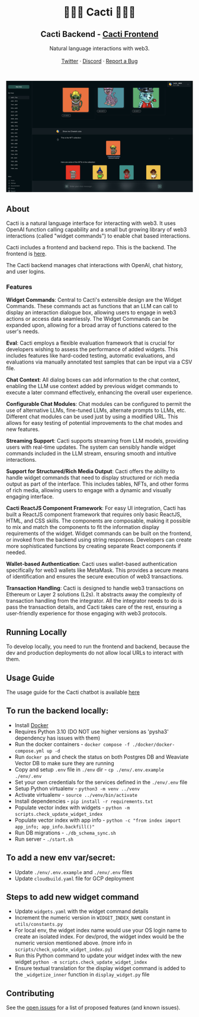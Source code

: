 <div align="center">
  <h1 align="center">🌵🌵🌵 Cacti 🌵🌵🌵 </h1>
  <h2 align="center"> <b>Cacti Backend</b> - <a href="https://github.com/yieldprotocol/cacti-frontend">Cacti Frontend</a></h2>
  <p align="center">
    Natural language interactions with web3.
    <br />
    <br />
    <a href="https://twitter.com/yield">Twitter</a>
    ·
    <a href="https://discord.gg/JAFfDj5">Discord</a>
    ·
    <a href="https://github.com/yieldprotocol/cacti-backend/issues">Report a Bug</a>
  </p>
</div>

<br />

![A screenshot of Cacti.](/screenshot.jpg)

## About

Cacti is a natural language interface for interacting with web3. It uses OpenAI function calling capability and a small but growing library of web3 interactions (called "widget commands") to enable chat based interactions.  

Cacti includes a frontend and backend repo. This is the backend. The frontend is [here](https://github.com/yieldprotocol/cacti-frontend).

The Cacti backend manages chat interactions with OpenAI, chat history, and user logins. 

### Features

**Widget Commands**: Central to Cacti's extensible design are the Widget Commands. These commands act as functions that an LLM can call to display an interaction dialogue box, allowing users to engage in web3 actions or access data seamlessly. The Widget Commands can be expanded upon, allowing for a broad array of functions catered to the user's needs.

**Eval**: Cacti employs a flexible evaluation framework that is crucial for developers wishing to assess the performance of added widgets. This includes features like hard-coded testing, automatic evaluations, and evaluations via manually annotated test samples that can be input via a CSV file. 

**Chat Context**: All dialog boxes can add information to the chat context, enabling the LLM use context added by previous widget commands to execute a later command effectively, enhancing the overall user experience.

**Configurable Chat Modules**: Chat modules can be configured to permit the use of alternative LLMs, fine-tuned LLMs, alternate prompts to LLMs, etc. Different chat modules can be used just by using a modified URL. This allows for easy testing of potential improvements to the chat modes and new features. 

**Streaming Support**: Cacti supports streaming from LLM models, providing users with real-time updates. The system can sensibly handle widget commands included in the LLM stream, ensuring smooth and intuitive interactions.

**Support for Structured/Rich Media Output**: Cacti offers the ability to handle widget commands that need to display structured or rich media output as part of the interface. This includes tables, NFTs, and other forms of rich media, allowing users to engage with a dynamic and visually engaging interface.

**Cacti ReactJS Component Framework**: For easy UI integration, Cacti has built a ReactJS component framework that requires only basic ReactJS, HTML, and CSS skills. The components are composable, making it possible to mix and match the components to fit the information display requirements of the widget. Widget commands can be built on the frontend, or invoked from the backend using string responses. Developers can create more sophisticated functions by creating separate React components if needed.

**Wallet-based Authentication**: Cacti uses wallet-based authentication specifically for web3 wallets like MetaMask. This provides a secure means of identification and ensures the secure execution of web3 transactions.

**Transaction Handling**: Cacti is designed to handle web3 transactions on Ethereum or Layer 2 solutions (L2s). It abstracts away the complexity of transaction handling from the integrator. All the integrator needs to do is pass the transaction details, and Cacti takes care of the rest, ensuring a user-friendly experience for those engaging with web3 protocols.

## Running Locally

To develop locally, you need to run the frontend and backend, because
the dev and production deployments do not allow local URLs to interact
with them.

## Usage Guide
The usage guide for the Cacti chatbot is available [here](./usage_guide.md)

## To run the backend locally:
* Install [Docker](https://docs.docker.com/get-docker/)
* Requires Python 3.10 (DO NOT use higher versions as 'pysha3' dependency has issues with them)
* Run the docker containers - `docker compose -f ./docker/docker-compose.yml up -d`
* Run `docker ps` and check the status on both Postgres DB and Weaviate Vector DB to make sure they are running
* Copy and setup `.env` file in `./env` dir - `cp ./env/.env.example ./env/.env`
* Set your own credentials for the services defined in the `./env/.env` file
* Setup Python virtualenv - `python3 -m venv ../venv`
* Activate virtualenv - `source ../venv/bin/activate`
* Install dependencies - `pip install -r requirements.txt`
* Populate vector index with widgets - `python -m scripts.check_update_widget_index`
* Populate vector index with app info - `python -c "from index import app_info; app_info.backfill()"`
* Run DB migrations - `./db_schema_sync.sh`
* Run server - `./start.sh`

## To add a new env var/secret:
* Update `./env/.env.example` and `./env/.env` files
* Update `cloudbuild.yaml` file for GCP deployment

## Steps to add new widget command
- Update `widgets.yaml` with the widget command details
- Increment the numeric version in `WIDGET_INDEX_NAME` constant in `utils/constants.py`
- For local env, the widget index name would use your OS login name to create an isolated index. For dev/prod, the widget index would be the numeric version mentioned above. (more info in `scripts/check_update_widget_index.py`)
- Run this Python command to update your widget index with the new widget `python -m scripts.check_update_widget_index`
- Ensure textual translation for the display widget command is added to the `_widgetize_inner` function in `display_widget.py` file

## Contributing

See the [open issues](https://github.com/yieldprotocol/cacti-backend/issues) for a list of proposed features (and known issues).

